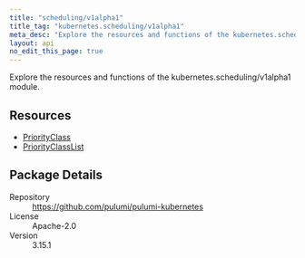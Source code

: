 ```yaml
---
title: "scheduling/v1alpha1"
title_tag: "kubernetes.scheduling/v1alpha1"
meta_desc: "Explore the resources and functions of the kubernetes.scheduling/v1alpha1 module."
layout: api
no_edit_this_page: true
---
```


<!-- WARNING: this file was generated by Pulumi Docs Generator. -->
<!-- Do not edit by hand unless you're certain you know what you are doing! -->

Explore the resources and functions of the kubernetes.scheduling/v1alpha1 module.

<h2 id="resources">Resources</h2>
<ul class="api">
    <li><a href="priorityclass" title="PriorityClass"><span class="api-symbol api-symbol--resource"></span>PriorityClass</a></li>
    <li><a href="priorityclasslist" title="PriorityClassList"><span class="api-symbol api-symbol--resource"></span>PriorityClassList</a></li>
</ul>

<h2 id="package-details">Package Details</h2>
<dl class="package-details">
	<dt>Repository</dt>
	<dd><a href="https://github.com/pulumi/pulumi-kubernetes">https://github.com/pulumi/pulumi-kubernetes</a></dd>
	<dt>License</dt>
	<dd>Apache-2.0</dd>
	<dt>Version</dt>
	<dd>3.15.1</dd>
</dl>

